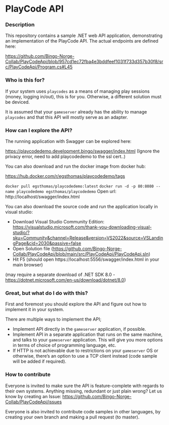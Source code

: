 # PlayCode API

### Description

This repository contains a sample .NET web API application, demonstrating an implementation of the PlayCode API. The actual endpoints are defined here: 

https://github.com/Bingo-Norge-Collab/PlayCodeApi/blob/957cd1ec72fba4e3bddfeef1031f733d357b30f8/src/PlayCodeApi/Program.cs#L45

### Who is this for?

If your system uses `playcodes` as a means of managing play sessions (money, logging in/out), this is for you. Otherwise, a different solution must be deviced.

It is assumed that your `gameserver` already has the ability to manage `playcodes` and that this API will mostly serve as an adapter.

### How can I explore the API?

The running application with Swagger can be explored here:

https://playcodedemo.development.bingo/swagger/index.html
(Ignore the privacy error, need to add playcodedemo to the ssl cert..)

You can also download and run the docker image from docker hub: 

https://hub.docker.com/r/egsthomas/playcodedemo/tags

`docker pull egsthomas/playcodedemo:latest`
`docker run -d -p 80:8080 --name playcodedemo egsthomas/playcodedemo`
Open url: http://localhost/swagger/index.html

You can also download the source code and run the application locally in visual studio:

- Download Visual Studio Community Edition: https://visualstudio.microsoft.com/thank-you-downloading-visual-studio/?sku=Community&channel=Release&version=VS2022&source=VSLandingPage&cid=2030&passive=false
- Open Solution file (https://github.com/Bingo-Norge-Collab/PlayCodeApi/blob/main/src/PlayCodeApi/PlayCodeApi.sln)
- Hit F5 (should open https://localhost:5556/swagger/index.html in your main browser)

(may require a separate download of .NET SDK 8.0 - https://dotnet.microsoft.com/en-us/download/dotnet/8.0)

### Great, but what do I do with this?

First and foremost you should explore the API and figure out how to implement it in your system.

There are multiple ways to implement the API;

- Implement API directly in the `gameserver` application, if possible.
- Implement API in a separate application that runs on the same machine, and talks to your `gameserver` application. This will give you more options in terms of choice of programming language, etc.
- If HTTP is not achievable due to restrictions on your `gameserver` OS or otherwise, there’s an option to use a TCP client instead (code sample will be added if required).

### How to contribute

Everyone is invited to make sure the API is feature-complete with regards to their own systems. Anything missing, redundant or just plain wrong? 
Let us know by creating an Issue: https://github.com/Bingo-Norge-Collab/PlayCodeApi/issues

Everyone is also invited to contribute code samples in other languages, by creating your own branch and making a pull request (to master).